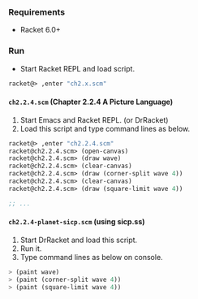 ### Requirements

- Racket 6.0+

### Run

- Start Racket REPL and load script.

```scheme
racket@> ,enter "ch2.x.scm"
```

#### `ch2.2.4.scm` (Chapter 2.2.4 A Picture Language)

1. Start Emacs and Racket REPL. (or DrRacket)
2. Load this script and type command lines as below.

```scheme
racket@> ,enter "ch2.2.4.scm"
racket@ch2.2.4.scm> (open-canvas)
racket@ch2.2.4.scm> (draw wave)
racket@ch2.2.4.scm> (clear-canvas)
racket@ch2.2.4.scm> (draw (corner-split wave 4))
racket@ch2.2.4.scm> (clear-canvas)
racket@ch2.2.4.scm> (draw (square-limit wave 4))

;; ...
```

#### `ch2.2.4-planet-sicp.scm` (using sicp.ss)

1. Start DrRacket and load this script.
2. Run it.
3. Type command lines as below on console.

```scheme
> (paint wave)
> (paint (corner-split wave 4))
> (paint (square-limit wave 4))
```
